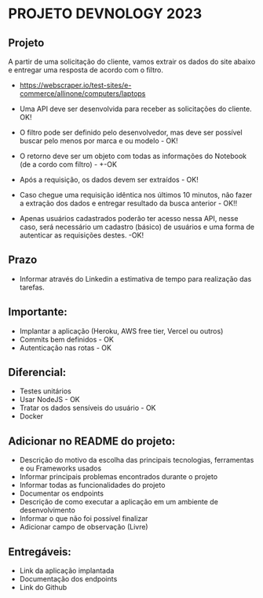 # PROJETO DEVNOLOGY 2023 

## Projeto
A partir de uma solicitação do cliente, vamos extrair os dados do site abaixo e entregar uma resposta de acordo com o filtro.
- https://webscraper.io/test-sites/e-commerce/allinone/computers/laptops

- Uma API deve ser desenvolvida para receber as solicitações do cliente. OK!
- O filtro pode ser definido pelo desenvolvedor, mas deve ser possível buscar pelo menos por marca e ou modelo - OK!
- O retorno deve ser um objeto com todas as informações do Notebook (de a cordo com filtro) - +-OK
- Após a requisição, os dados devem ser extraídos - OK!
- Caso chegue uma requisição idêntica nos últimos 10 minutos, não fazer a extração dos dados e entregar resultado da busca anterior - OK!!
- Apenas usuários cadastrados poderão ter acesso nessa API, nesse caso, será necessário um cadastro (básico) de usuários e uma forma de autenticar as requisições destes. -OK!

## Prazo

 - Informar através do Linkedin a estimativa de tempo para realização das tarefas. 

## Importante: 

- Implantar a aplicação (Heroku, AWS free tier, Vercel ou outros) 
- Commits bem definidos - OK
- Autenticação nas rotas - OK

## Diferencial: 

- Testes unitários 
- Usar NodeJS - OK
- Tratar os dados sensíveis do usuário - OK
- Docker

## Adicionar no README do projeto: 

- Descrição do motivo da escolha das principais tecnologias, ferramentas e ou Frameworks usados 
- Informar principais problemas encontrados durante o projeto 
- Informar todas as funcionalidades do projeto
- Documentar os endpoints 
- Descrição de como executar a aplicação em um ambiente de desenvolvimento 
- Informar o que não foi possível finalizar 
- Adicionar campo de observação (Livre)

## Entregáveis: 

- Link da aplicação implantada
- Documentação dos endpoints 
- Link do Github 
